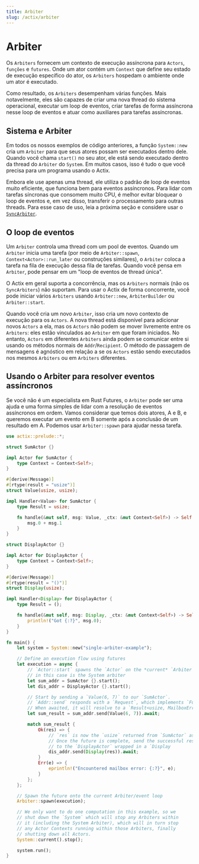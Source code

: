 ```yaml
---
title: Arbiter
slug: /actix/arbiter
---
```


# Arbiter

Os `Arbiters` fornecem um contexto de execução assíncrona para `Actors`, `funções` e `futures`. Onde um ator contém um `Context` que define seu estado de execução específico do ator, os `Arbiters` hospedam o ambiente onde um ator é executado.

Como resultado, os `Arbiters` desempenham várias funções. Mais notavelmente, eles são capazes de criar uma nova thread do sistema operacional, executar um loop de eventos, criar tarefas de forma assíncrona nesse loop de eventos e atuar como auxiliares para tarefas assíncronas.

## Sistema e Arbiter

Em todos os nossos exemplos de código anteriores, a função `System::new` cria um `Arbiter` para que seus atores possam ser executados dentro dele. Quando você chama `start()` no seu ator, ele está sendo executado dentro da thread do `Arbiter` do `System`. Em muitos casos, isso é tudo o que você precisa para um programa usando o Actix.

Embora ele use apenas uma thread, ele utiliza o padrão de loop de eventos muito eficiente, que funciona bem para eventos assíncronos. Para lidar com tarefas síncronas que consomem muito CPU, é melhor evitar bloquear o loop de eventos e, em vez disso, transferir o processamento para outras threads. Para esse caso de uso, leia a próxima seção e considere usar o [`SyncArbiter`](./sync-arbiter).

## O loop de eventos
Um `Arbiter` controla uma thread com um pool de eventos. Quando um `Arbiter` inicia uma tarefa (por meio de `Arbiter::spawn`, `Context<Actor>::run_later` ou construções similares), o `Arbiter` coloca a tarefa na fila de execução dessa fila de tarefas. Quando você pensa em `Arbiter`, pode pensar em um "loop de eventos de thread única".

O Actix em geral suporta a concorrência, mas os `Arbiters` normais (não os `SyncArbiters`) não suportam. Para usar o Actix de forma concorrente, você pode iniciar vários `Arbiters` usando `Arbiter::new`, `ArbiterBuilder` ou `Arbiter::start`.

Quando você cria um novo `Arbiter`, isso cria um novo contexto de execução para os `Actors`. A nova thread está disponível para adicionar novos `Actors` a ela, mas os `Actors` não podem se mover livremente entre os `Arbiters`: eles estão vinculados ao `Arbiter` em que foram iniciados. No entanto, `Actors` em diferentes `Arbiters` ainda podem se comunicar entre si usando os métodos normais de `Addr`/`Recipient`. O método de passagem de mensagens é agnóstico em relação a se os `Actors` estão sendo executados nos mesmos `Arbiters` ou em `Arbiters` diferentes.

## Usando o Arbiter para resolver eventos assíncronos

Se você não é um especialista em Rust Futures, o `Arbiter` pode ser uma ajuda e uma forma simples de lidar com a resolução de eventos assíncronos em ordem. Vamos considerar que temos dois atores, A e B, e queremos executar um evento em B somente após a conclusão de um resultado em A. Podemos usar `Arbiter::spawn` para ajudar nessa tarefa.

```rust
use actix::prelude::*;

struct SumActor {}

impl Actor for SumActor {
    type Context = Context<Self>;
}

#[derive(Message)]
#[rtype(result = "usize")]
struct Value(usize, usize);

impl Handler<Value> for SumActor {
    type Result = usize;

    fn handle(&mut self, msg: Value, _ctx: &mut Context<Self>) -> Self::Result {
        msg.0 + msg.1
    }
}

struct DisplayActor {}

impl Actor for DisplayActor {
    type Context = Context<Self>;
}

#[derive(Message)]
#[rtype(result = "()")]
struct Display(usize);

impl Handler<Display> for DisplayActor {
    type Result = ();

    fn handle(&mut self, msg: Display, _ctx: &mut Context<Self>) -> Self::Result {
        println!("Got {:?}", msg.0);
    }
}

fn main() {
    let system = System::new("single-arbiter-example");

    // Define an execution flow using futures
    let execution = async {
        // `Actor::start` spawns the `Actor` on the *current* `Arbiter`, which
        // in this case is the System arbiter
        let sum_addr = SumActor {}.start();
        let dis_addr = DisplayActor {}.start();

        // Start by sending a `Value(6, 7)` to our `SumActor`.
        // `Addr::send` responds with a `Request`, which implements `Future`.
        // When awaited, it will resolve to a `Result<usize, MailboxError>`.
        let sum_result = sum_addr.send(Value(6, 7)).await;

        match sum_result {
            Ok(res) => {
                // `res` is now the `usize` returned from `SumActor` as a response to `Value(6, 7)`
                // Once the future is complete, send the successful response (`usize`)
                // to the `DisplayActor` wrapped in a `Display
                dis_addr.send(Display(res)).await;
            }
            Err(e) => {
                eprintln!("Encountered mailbox error: {:?}", e);
            }
        };
    };

    // Spawn the future onto the current Arbiter/event loop
    Arbiter::spawn(execution);

    // We only want to do one computation in this example, so we
    // shut down the `System` which will stop any Arbiters within
    // it (including the System Arbiter), which will in turn stop
    // any Actor Contexts running within those Arbiters, finally
    // shutting down all Actors.
    System::current().stop();

    system.run();
}
```
